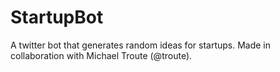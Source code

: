 # StartupBot

A twitter bot that generates random ideas for startups. Made in collaboration with Michael Troute (@troute).
